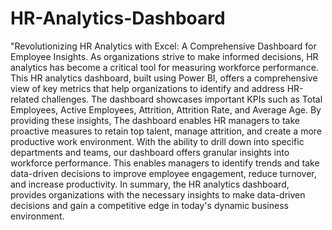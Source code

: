# HR-Analytics-Dashboard
"Revolutionizing HR Analytics with Excel: A Comprehensive Dashboard for Employee Insights.
As organizations strive to make informed decisions, HR analytics has become a critical tool for measuring workforce performance. This HR analytics dashboard, built using Power BI, offers a comprehensive view of key metrics that help organizations to identify and address HR-related challenges.
The dashboard showcases important KPIs such as Total Employees, Active Employees, Attrition, Attrition Rate, and Average Age. By providing these insights, The dashboard enables HR managers to take proactive measures to retain top talent, manage attrition, and create a more productive work environment.
With the ability to drill down into specific departments and teams, our dashboard offers granular insights into workforce performance. This enables managers to identify trends and take data-driven decisions to improve employee engagement, reduce turnover, and increase productivity.
In summary, the HR analytics dashboard, provides organizations with the necessary insights to make data-driven decisions and gain a competitive edge in today's dynamic business environment.
